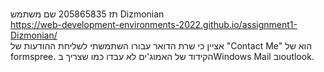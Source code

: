  <br/>תז 205865835
שם משתמש Dizmonian <br/>
https://web-development-environments-2022.github.io/assignment1-Dizmonian/ <br/>
אציין כי שרת הדואר עבורו השתמשתי לשליחת ההודעות של "Contact Me" הוא של formspree. הקידוד של האמוג'ים לא עבדו כמו שצריך בWindows Mail ובoutlook. <br/>
